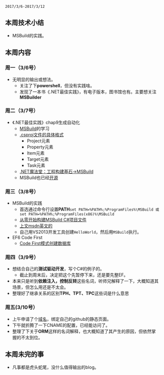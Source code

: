 	2017/3/6-2017/3/12

##  本周技术小结
+ MSBuild的实践。

##  本周内容
### 周一（3/6号）
+ 无明显的输出或想法。
	+ 关注了下**powershell**，但没有实践啥。
	+ 发现了一本书《.NET最佳实践》，有电子版本，图书馆也有。主要想关注**MSBuilder**

###  周二（3/7号）
+ 《.NET最佳实践》chap9生成自动化
	+ [MSBuild](https://msdn.microsoft.com/en-us/library/bb629388(v=vs.120).aspx)的学习
	+ [.csproj文件的具体格式](http://www.cnblogs.com/shanyou/p/3452938.html)
		+ Project元素
		+ Property元素
		+ Item元素
		+ Target元素
		+ Task元素
	+ [.NET魔法堂：工程构建基石->MSBuild](http://www.cnblogs.com/fsjohnhuang/p/4490562.html?utm_source=tuicool) 
	+ MSBuild也已经[开源](https://github.com/Microsoft/msbuild)

###  周三（3/8号）
+ MSBuild的实践
	+ 首选通过命令行设置**PATH**`set PATH=%PATH%;%ProgramFiles%\MSBuild 或 set PATH=%PATH%;%ProgramFiles(x86)%\MSBuild`
	+ [从零开始构建MSBuild C#项目文件](http://blog.csdn.net/u011054333/article/details/51579291)
	+ [上文msdn英文的](https://msdn.microsoft.com/en-us/library/dd576348.aspx)
	+ 自己用VS2013开发工具创建`HelloWorld`，然后用`MSBuild`执行。
+ EF6 Code First
	+ [Code First模式创建数据库](http://www.skcode.cn/archives/265)

###  周四（3/9号）  
+ 想结合自己的**测试驱动开发**，写个C#的例子的。
	+ 截止到周末后，决定把这个先暂停下来，还是要先整EF。
+ 本来只是听到**依赖注入，控制反转**这些名词，听师兄解释了一下，大概知道其场景，但怎么用还是不太会。
+ 整理好了继承关系的区别**TPH、TPT、TPC**这些词是什么意思

###  周五(3/10号）
+ 上午申请了个[域名](www.lionelshen.cn)，绑定自己的github的静态页面。
+ 下午就折腾了一下CNAME的配置，已经能访问了。
+ 整理了下关于**ORM**这样的名词解释，也大概知道了其产生的原因，但依然掌握的不太到位。

##  本周未完的事
+ 凡事都是虎头蛇尾，没什么值得输出的blog。